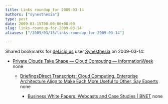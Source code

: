 ```yaml
---
title: Links roundup for 2009-03-14
authors: ["synesthesia"]
type: post
date: 2009-03-15T00:00:06+00:00
slug: links-roundup-for-2009-03-14 
aliases: ["/2009/03/15/links-roundup-for-2009-03-14"]

---
```

Shared bookmarks for [del.icio.us][1] user [Synesthesia][2] on 2009-03-14:

  * [Private Clouds Take Shape &#8212; Cloud Computing &#8212; InformationWeek][3] 
    none</li> 
    
      * [BriefingsDirect Transcripts: Cloud Computing, Enterprise Architecture Align to Make Each More Useful to Other, Say Experts][4] 
        none</li> 
        
          * [Business White Papers, Webcasts and Case Studies | BNET][5] 
            none</li> </ul>

 [1]: https://del.icio.us/
 [2]: https://del.icio.us/synesthesia
 [3]: https://www.informationweek.com/news/services/business/showArticle.jhtml?articleID=209904474
 [4]: https://briefingsdirect.blogspot.com/2009/02/cloud-computing-and-enterprise.html
 [5]: https://jobfunctions.bnet.com/index.aspx
